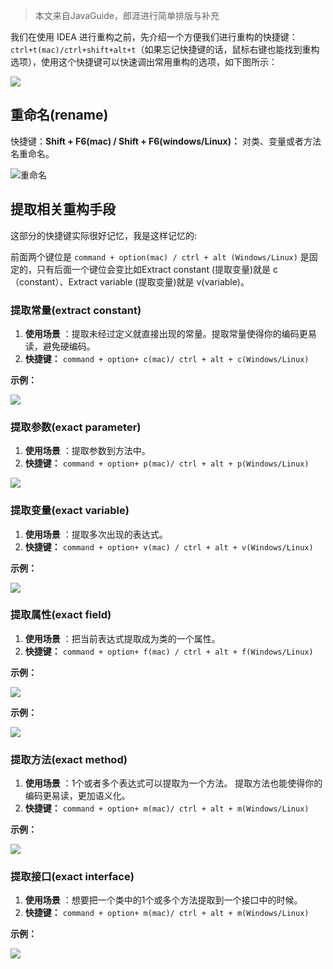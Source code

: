 > 本文来自JavaGuide，郎涯进行简单排版与补充



我们在使用 IDEA 进行重构之前，先介绍一个方便我们进行重构的快捷键：`ctrl+t(mac)/ctrl+shift+alt+t`（如果忘记快捷键的话，鼠标右键也能找到重构选项），使用这个快捷键可以快速调出常用重构的选项，如下图所示：

![](https://img-note.langyastudio.com/202111171140394.png?x-oss-process=style/watermark)



## 重命名(rename)

快捷键：**Shift + F6(mac) / Shift + F6(windows/Linux)：** 对类、变量或者方法名重命名。

![重命名](https://img-note.langyastudio.com/202111171140370.gif?x-oss-process=style/watermark)



## 提取相关重构手段

这部分的快捷键实际很好记忆，我是这样记忆的:

前面两个键位是  `command + option(mac) / ctrl + alt (Windows/Linux)` 是固定的，只有后面一个键位会变比如Extract constant (提取变量)就是 c（constant）、Extract variable (提取变量)就是 v(variable)。



### 提取常量(extract constant)

1. **使用场景** ：提取未经过定义就直接出现的常量。提取常量使得你的编码更易读，避免硬编码。
2. **快捷键：**  `command + option+ c(mac)/ ctrl + alt + c(Windows/Linux)`

**示例：**

![](https://img-note.langyastudio.com/202111171140435.gif?x-oss-process=style/watermark)



### 提取参数(exact parameter﻿)

1. **使用场景** ：提取参数到方法中。
2. **快捷键：**  `command + option+ p(mac)/ ctrl + alt + p(Windows/Linux)`

![](https://img-note.langyastudio.com/202111171140367.gif?x-oss-process=style/watermark)



### 提取变量(exact variable)

1. **使用场景** ：提取多次出现的表达式。
2. **快捷键：** `command + option+ v(mac) / ctrl + alt + v(Windows/Linux) `

**示例：**

![](https://img-note.langyastudio.com/202111171140003.gif?x-oss-process=style/watermark)



### 提取属性(exact field)

1. **使用场景** ：把当前表达式提取成为类的一个属性。
2. **快捷键：** `command + option+ f(mac) / ctrl + alt + f(Windows/Linux) `

**示例：**

![](https://img-note.langyastudio.com/202111171140230.gif?x-oss-process=style/watermark)


**示例：**

![](https://img-note.langyastudio.com/202111171140309.gif?x-oss-process=style/watermark)



### 提取方法(exact method)

1. **使用场景** ：1个或者多个表达式可以提取为一个方法。 提取方法也能使得你的编码更易读，更加语义化。
2. **快捷键：**  `command + option+ m(mac)/ ctrl + alt + m(Windows/Linux)`

**示例：**

![](https://img-note.langyastudio.com/202111171140186.gif?x-oss-process=style/watermark)



### 提取接口(exact interface)

1. **使用场景** ：想要把一个类中的1个或多个方法提取到一个接口中的时候。
2. **快捷键：**  `command + option+ m(mac)/ ctrl + alt + m(Windows/Linux)`

**示例：**

![](https://img-note.langyastudio.com/202111171140287.gif?x-oss-process=style/watermark)

